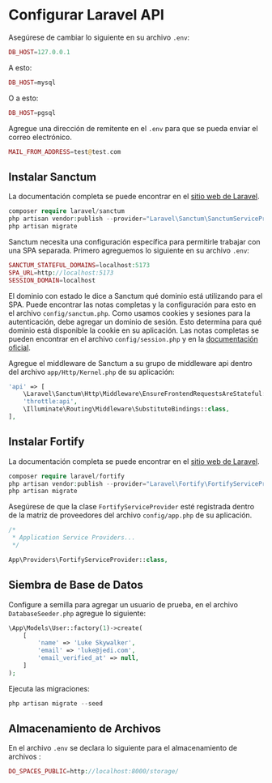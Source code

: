 # Configurar Laravel API

Asegúrese de cambiar lo siguiente en su archivo `.env`:

```php
DB_HOST=127.0.0.1
```
A esto:

```php
DB_HOST=mysql
```
O a esto:

```php
DB_HOST=pgsql
```

Agregue una dirección de remitente en el `.env` para que se pueda enviar el correo electrónico.

```php
MAIL_FROM_ADDRESS=test@test.com
```

## Instalar Sanctum

La documentación completa se puede encontrar en el [sitio web de Laravel](https://laravel.com/docs/9.x/sanctum).

```php
composer require laravel/sanctum
php artisan vendor:publish --provider="Laravel\Sanctum\SanctumServiceProvider"
php artisan migrate
```

Sanctum necesita una configuración específica para permitirle trabajar con una SPA separada. Primero agreguemos lo siguiente en su archivo `.env`:

```php
SANCTUM_STATEFUL_DOMAINS=localhost:5173
SPA_URL=http://localhost:5173
SESSION_DOMAIN=localhost
```

El dominio con estado le dice a Sanctum qué dominio está utilizando para el SPA. Puede encontrar las notas completas y la configuración para esto en el archivo `config/sanctum.php`. Como usamos cookies y sesiones para la autenticación, debe agregar un dominio de sesión. Esto determina para qué dominio está disponible la cookie en su aplicación. Las notas completas se pueden encontrar en el archivo `config/session.php` y en la [documentación oficial](https://laravel.com/docs/9.x/sanctum#spa-authentication).

Agregue el middleware de Sanctum a su grupo de middleware api dentro del archivo `app/Http/Kernel.php` de su aplicación:

```php
'api' => [
    \Laravel\Sanctum\Http\Middleware\EnsureFrontendRequestsAreStateful::class,
    'throttle:api',
    \Illuminate\Routing\Middleware\SubstituteBindings::class,
],
```

## Instalar Fortify

La documentación completa se puede encontrar en el [sitio web de Laravel](https://laravel.com/docs/9.x/fortify).

```php
composer require laravel/fortify
php artisan vendor:publish --provider="Laravel\Fortify\FortifyServiceProvider"
php artisan migrate
```

Asegúrese de que la clase `FortifyServiceProvider` esté registrada dentro de la matriz de proveedores del archivo `config/app.php` de su aplicación.

```php
/*
 * Application Service Providers...
 */

App\Providers\FortifyServiceProvider::class,
```

## Siembra de Base de Datos

Configure a semilla para agregar un usuario de prueba, en el archivo `DatabaseSeeder.php` agregue lo siguiente:


```php
\App\Models\User::factory(1)->create(
    [
        'name' => 'Luke Skywalker',
        'email' => 'luke@jedi.com',
        'email_verified_at' => null,
    ]
);
```

Ejecuta las migraciones:

```php
php artisan migrate --seed
```
## Almacenamiento de Archivos

En el archivo `.env` se declara lo siguiente para el almacenamiento de archivos :

```php
DO_SPACES_PUBLIC=http://localhost:8000/storage/
```
